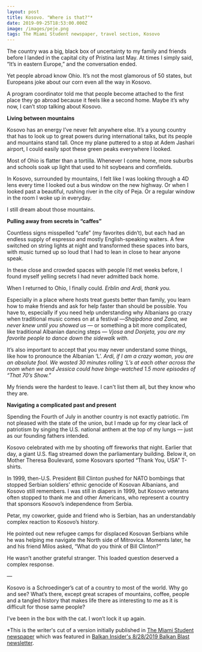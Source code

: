 ```yaml
---
layout: post
title: Kosovo. "Where is that?"*
date: 2019-09-25T18:53:00.000Z
image: /images/peje.png
tags: The Miami Student newspaper, travel section, Kosovo
---
```

The country was a big, black box of uncertainty to my family and friends before I landed in the capital city of Pristina last May. At times I simply said, “It’s in eastern Europe,” and the conversation ended.

Yet people abroad know Ohio. It’s not the most glamorous of 50 states, but Europeans joke about our corn even all the way in Kosovo.

A program coordinator told me that people become attached to the first place they go abroad because it feels like a second home. Maybe it’s why now, I can’t stop talking about Kosovo.

**Living between mountains**

Kosovo has an energy I’ve never felt anywhere else. It’s a young country that has to look up to great powers during international talks, but its people and mountains stand tall. Once my plane puttered to a stop at Adem Jashari airport, I could easily spot these green peaks everywhere I looked.

Most of Ohio is flatter than a tortilla. Whenever I come home, more suburbs and schools soak up light that used to hit soybeans and cornfields.

In Kosovo, surrounded by mountains, I felt like I was looking through a 4D lens every time I looked out a bus window on the new highway. Or when I looked past a beautiful, rushing river in the city of Peja. Or a regular window in the room I woke up in everyday.

I still dream about those mountains.

**Pulling away from secrets in “caffes”**

Countless signs misspelled “cafe” (my favorites didn’t), but each had an endless supply of espresso and mostly English-speaking waiters. A few switched on string lights at night and transformed these spaces into bars, with music turned up so loud that I had to lean in close to hear anyone speak.

In these close and crowded spaces with people I’d met weeks before, I found myself yelling secrets I had never admitted back home.

When I returned to Ohio, I finally could. *Erblin and Ardi, thank you.*

Especially in a place where hosts treat guests better than family, you learn how to make friends and ask for help faster than should be possible. You have to, especially if you need help understanding why Albanians go crazy when traditional music comes on at a festival —*Shqipdona and Zana, we never knew until you showed us* — or something a bit more complicated, like traditional Albanian dancing steps — *Vjosa and Donjeta, you are my favorite people to dance down the sidewalk with*.

It’s also important to accept that you may never understand some things, like how to pronounce the Albanian ‘L’. *Ardi, if I am a crazy woman, you are an absolute fool. We wasted 30 minutes rolling ‘L’s at each other across the room when we and Jessica could have binge-watched 1.5 more episodes of “That 70’s Show.”*

My friends were the hardest to leave. I can't list them all, but they know who they are.

**Navigating a complicated past and present**

Spending the Fourth of July in another country is not exactly patriotic. I’m not pleased with the state of the union, but I made up for my clear lack of patriotism by singing the U.S. national anthem at the top of my lungs — just as our founding fathers intended.

Kosovo celebrated with me by shooting off fireworks that night. Earlier that day, a giant U.S. flag streamed down the parliamentary building. Below it, on Mother Theresa Boulevard, some Kosovars sported “Thank You, USA” T-shirts.

In 1999, then-U.S. President Bill Clinton pushed for NATO bombings that stopped Serbian soldiers’ ethnic genocide of Kosovan Albanians, and Kosovo still remembers. I was still in diapers in 1999, but Kosovo veterans often stopped to thank me and other Americans, who represent a country that sponsors Kosovo’s independence from Serbia.

Petar, my coworker, guide and friend who is Serbian, has an understandably complex reaction to Kosovo’s history.

He pointed out new refugee camps for displaced Kosovan Serbians while he was helping me navigate the North side of Mitrovica. Moments later, he and his friend Milos asked, “What do you think of Bill Clinton?”

He wasn’t another grateful stranger. This loaded question deserved a complex response.

—

Kosovo is a Schroedinger’s cat of a country to most of the world. Why go and see? What’s there, except great scrapes of mountains, coffee, people and a tangled history that makes life there as interesting to me as it is difficult for those same people?

I’ve been in the box with the cat. I won’t lock it up again.

\*This is the writer's cut of a version initially published in [The Miami Student newspaper](https://www.miamistudent.net/article/2019/08/discovering-kosovo-great-coffee-better-people-and-a-tangled-history) which was featured in [Balkan Insider's 8/28/2019 Balkan Blast newsletter](https://www.balkaninsider.com/balkan-blast-8-28-2019/).
